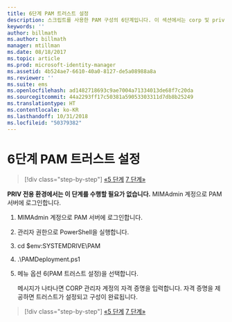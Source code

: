 ```yaml
---
title: 6단계 PAM 트러스트 설정
description: 스크립트를 사용한 PAM 구성의 6단계입니다. 이 섹션에서는 corp 및 priv 도메인 간에 필요한 트러스트를 설정하는 방법을 설명합니다.
keywords: ''
author: billmath
ms.author: billmath
manager: mtillman
ms.date: 08/18/2017
ms.topic: article
ms.prod: microsoft-identity-manager
ms.assetid: 4b524ae7-6610-40a0-8127-de5a08988a8a
ms.reviewer: ''
ms.suite: ems
ms.openlocfilehash: ad1482718693c9ae7004a71334013de68f7c20da
ms.sourcegitcommit: 44a2293ff17c50381a59053303311d7db8b25249
ms.translationtype: HT
ms.contentlocale: ko-KR
ms.lasthandoff: 10/31/2018
ms.locfileid: "50379382"
---
```

# <a name="step-6-set-up-the-pam-trust"></a>6단계 PAM 트러스트 설정

> [!div class="step-by-step"]
> [«5 단계](sp1-step5-configuring-pam.md)
> [7 단계»](sp1-step7-setup-sidhistory-sidfiltering.md)

**PRIV 전용 환경에서는 이 단계를 수행할 필요가 없습니다.** MIMAdmin 계정으로 PAM 서버에 로그인합니다.

1. MIMAdmin 계정으로 PAM 서버에 로그인합니다.
2. 관리자 권한으로 PowerShell을 실행합니다.
3. cd $env:SYSTEMDRIVE\PAM
4. .\PAMDeployment.ps1
5. 메뉴 옵션 6(PAM 트러스트 설정)을 선택합니다.

   메시지가 나타나면 CORP 관리자 계정의 자격 증명을 입력합니다. 자격 증명을 제공하면 트러스트가 설정되고 구성이 완료됩니다.

> [!div class="step-by-step"]
> [«5 단계](sp1-step5-configuring-pam.md)
> [7 단계»](sp1-step7-setup-sidhistory-sidfiltering.md)
